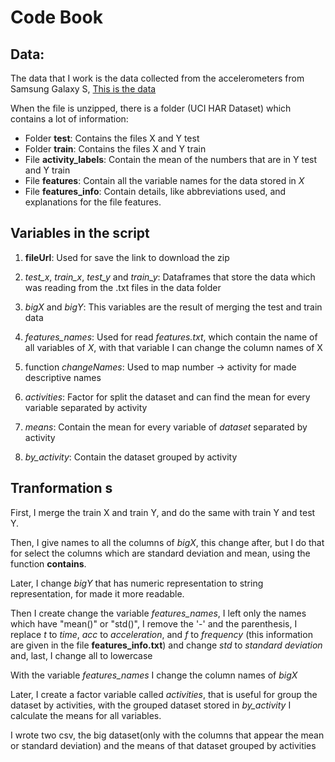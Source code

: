 # Code Book 

## Data:
The data that I work is the data collected from the accelerometers from Samsung Galaxy S, [This is the data](https://d396qusza40orc.cloudfront.net/getdata%2Fprojectfiles%2FUCI%20HAR%20Dataset.zip)

When the file is unzipped, there is a folder (UCI HAR Dataset) which contains a lot of information:

* Folder **test**: Contains the files X and Y test
* Folder **train**: Contains the files X and Y train
* File **activity_labels**: Contain the mean of the numbers that are in Y test and Y train 
* File **features**: Contain all the variable names for the data stored in *X*
* File **features_info**: Contain details, like abbreviations used, and explanations for the file features. 


## Variables in the script

1. **fileUrl**: Used for save the link to download the zip

2. *test_x*, *train_x*, *test_y* and *train_y*: Dataframes that store the data which was reading from the .txt files in the data folder

3. *bigX* and *bigY*: This variables are the result of merging the test and train data 

4. *features_names*: Used for read *features.txt*, which contain the name of all variables of *X*, with that variable I can change the column names of X

5. function *changeNames*: Used to map number -> activity for made descriptive names 

6. *activities*: Factor for split the dataset and can find the mean for every variable separated by activity

5. *means*: Contain the mean for every variable of *dataset* separated by activity

6. *by_activity*: Contain the dataset grouped by activity

## Tranformation s

First, I merge the train X and train Y, and do the same with train Y and test Y.

Then, I give names to all the columns of *bigX*, this change after, but I do that for select the columns which are standard deviation and mean, using the function **contains**.

Later, I change *bigY* that has numeric representation to string representation, for made it more readable. 

Then I create change the variable *features_names*, I left only the names which have "mean()" or "std()", I remove the '-' and the parenthesis, I replace *t* to *time*, *acc* to *acceleration*, and *f* to *frequency* (this information are given in the file **features_info.txt**) and change *std* to *standard deviation* and, last, I change all to lowercase 

With the variable *features_names* I change the column names of *bigX*

Later, I create a factor variable called *activities*, that is useful for group the dataset by activities, with the grouped dataset stored in *by_activity* I calculate the means for all variables. 

I wrote two csv, the big dataset(only with the columns that appear the mean or standard deviation) and the means of that dataset grouped by activities 




